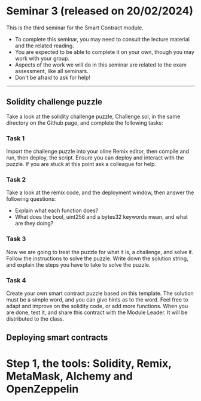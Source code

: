 # Seminar 3 (released on 20/02/2024)
This is the third seminar for the Smart Contract module.
- To complete this seminar, you may need to consult the lecture material and the related reading. 
- You are expected to be able to complete it on your own, though you may work with your group.
- Aspects of the work we will do in this seminar are related to the exam assessment, like all seminars.
- Don't be afraid to ask for help!

---
## Solidity challenge puzzle

Take a look at the solidity challenge puzzle, Challenge.sol, in the same directory on the Github page, and complete the following tasks:

### Task 1
Import the challenge puzzle into your oline Remix editor, then compile and run, then deploy, the script. Ensure you can deploy and interact with the puzzle. If you are stuck at this point ask a colleague for help.

### Task 2
Take a look at the remix code, and the deployment window, then answer the following questions:
- Explain what each function does?
- What does the bool, uint256 and a bytes32 keywords mean, and what are they doing?

### Task 3
Now we are going to treat the puzzle for what it is, a challenge, and solve it.
Follow the instructions to solve the puzzle. Write down the solution string, and explain the steps you have to take to solve the puzzle.

### Task 4
Create your own smart contract puzzle based on this template. The solution must be a simple word, and you can give hints as to the word. Feel free to adapt and improve on the solidity code, or add more functions. When you are done, test it, and share this contract with the Module Leader. It will be distributed to the class.


## Deploying smart contracts

# Step 1, the tools: Solidity, Remix, MetaMask, Alchemy and OpenZeppelin
